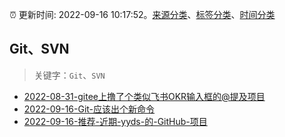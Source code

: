 :alarm_clock: 更新时间: 2022-09-16 10:17:52。[来源分类](../README.md)、[标签分类](../TAGS.md)、[时间分类](../TIMELINE.md)

## Git、SVN


> 关键字：`Git`、`SVN`



- [2022-08-31-gitee上撸了个类似飞书OKR输入框的@提及项目](https://www.zhangxinxu.com/wordpress/2022/08/gitee-feishu-okr-at-mention/) 
- [2022-09-16-Git-应该出个新命令](https://www.v2ex.com/t/880631) 
- [2022-09-16-推荐-近期-yyds-的-GitHub-项目](https://toutiao.io/k/i1qkq4o) 